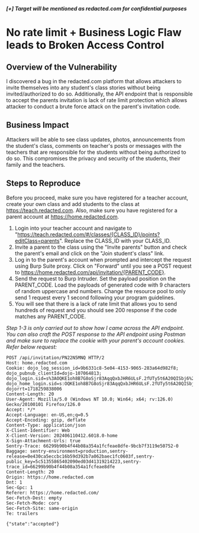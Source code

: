 ***[+] Target will be mentioned as redacted.com for confidential purposes***

# No rate limit + Business Logic Flaw leads to Broken Access Control

## Overview of the Vulnerability
I discovered a bug in the redacted.com platform that allows attackers to invite themselves into any student's class stories without being invited/authorized to do so. Additionally, the API endpoint that is responsible to accept the parents invitation is lack of rate limit protection which allows attacker to conduct a brute force attack on the parent's invitation code.

## Business Impact
Attackers will be able to see class updates, photos, announcements from the student's class, comments on teacher's posts or messages with the teachers that are responsible for the students without being authorized to do so. This compromises the privacy and security of the students, their family and the teachers.

## Steps to Reproduce
Before you proceed, make sure you have registered for a teacher account, create your own class and add students to the class at https://teach.redacted.com. Also, make sure you have registered for a parent account at https://home.redacted.com.

1. Login into your teacher account and navigate to "https://teach.redacted.com/#/classes/{CLASS_ID}/points?editClass=parents". Replace the CLASS_ID with your CLASS_ID.
2. Invite a parent to the class using the "Invite parents" button and check the parent's email and click on the "Join student's class" link.
3. Log in to the parent's account when prompted and intercept the request using Burp Suite proxy. Click on "Forward" until you see a POST request to https://home.redacted.com/api/invitation/{PARENT_CODE}.
4. Send the request to Burp Intruder. Set the payload position on the PARENT_CODE. Load the payloads of generated code with 9 characters of random uppercase and numbers. Change the resource pool to only send 1 request every 1 second following your program guidelines.
5. You will see that there is a lack of rate limit that allows you to send hundreds of request and you should see 200 response if the code matches any PARENT_CODE.

*Step 1-3 is only carried out to show how I came across the API endpoint. You can also craft the POST response to the API endpoint using Postman and make sure to replace the cookie with your parent's account cookies. Refer below request:*
```
POST /api/invitation/PN22N5MNQ HTTP/2
Host: home.redacted.com
Cookie: dojo_log_session_id=9b6331c8-5e04-4153-9065-283a64d982f8; dojo_pubnub_clientId=dojo-107064813; dojo_login.sid=s%3AOQKE1oh8B7G8oSjr83AqqQxbJHR6ULsF.2fUTy5t6A20QISbj6%2BxjheKVX2q9ldIvNOqqiWJJ5S8; dojo_home_login.sid=s:OQKE1oh8B7G8oSjr83AqqQxbJHR6ULsF.2fUTy5t6A20QISbj6+xjheKVX2q9ldIvNOqqiWJJ5S8; dojorrt=1718259838006
Content-Length: 20
User-Agent: Mozilla/5.0 (Windows NT 10.0; Win64; x64; rv:126.0) Gecko/20100101 Firefox/126.0
Accept: */*
Accept-Language: en-US,en;q=0.5
Accept-Encoding: gzip, deflate
Content-Type: application/json
X-Client-Identifier: Web
X-Client-Version: 202406110412.6018.0-home
X-Sign-Attachment-Urls: true
Sentry-Trace: 66299b90b4f44b08a354a1fcfeae8dfe-9bcb7f3119e50752-0
Baggage: sentry-environment=production,sentry-release=0e430ca5eccbc16b59d392b7a062baec1fc0603f,sentry-public_key=5c51355865402090ed03d41319214223,sentry-trace_id=66299b90b4f44b08a354a1fcfeae8dfe
Content-Length: 20
Origin: https://home.redacted.com
Dnt: 1
Sec-Gpc: 1
Referer: https://home.redacted.com/
Sec-Fetch-Dest: empty
Sec-Fetch-Mode: cors
Sec-Fetch-Site: same-origin
Te: trailers

{"state":"accepted"}
```
